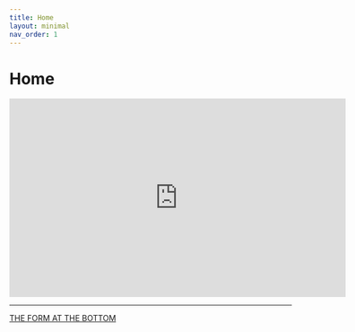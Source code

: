```yaml
---
title: Home
layout: minimal
nav_order: 1
---
```


# Home

<iframe src="https://docs.google.com/presentation/d/e/2PACX-1vR04b1X4fSSY7_qkQMf2LeCsyiNJzyYA92pcwudLcDo88cL_saFr3AzQOYxuG8PVTrPPAPhSpRDbB8Y/embed?start=false&loop=true" frameborder="0" width="600" height="354" allowfullscreen="true" mozallowfullscreen="true" webkitallowfullscreen="true"></iframe>

---
[THE FORM AT THE BOTTOM](https://docs.google.com/forms/d/e/1FAIpQLScHn0jnRI-LFoaxY4xIqheIUgCwvAxQUGn_B9VBkJcwVwywXA/viewform?usp=sf_link)

